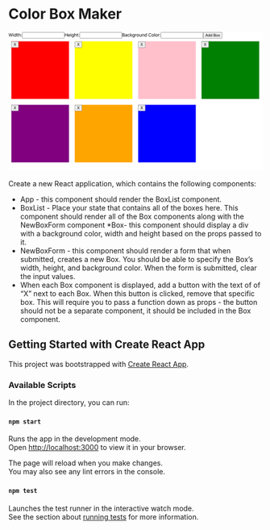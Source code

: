 # Color Box Maker

![Color Box Maker](color-box-maker.png)

Create a new React application, which contains the following components:

* App - this component should render the BoxList component.
* BoxList - Place your state that contains all of the boxes here. This component should render all of the Box components along with the NewBoxForm component
*Box- this component should display a div with a background color, width and height based on the props passed to it.
* NewBoxForm - this component should render a form that when submitted, creates a new Box. You should be able to specify the Box’s width, height, and background color. When the form is submitted, clear the input values.
* When each Box component is displayed, add a button with the text of of “X” next to each Box. When this button is clicked, remove that specific box. This will require you to pass a function down as props - the button should not be a separate component, it should be included in the Box component.

## Getting Started with Create React App

This project was bootstrapped with [Create React App](https://github.com/facebook/create-react-app).

### Available Scripts

In the project directory, you can run:

#### `npm start`

Runs the app in the development mode.\
Open [http://localhost:3000](http://localhost:3000) to view it in your browser.

The page will reload when you make changes.\
You may also see any lint errors in the console.

#### `npm test`

Launches the test runner in the interactive watch mode.\
See the section about [running tests](https://facebook.github.io/create-react-app/docs/running-tests) for more information.





